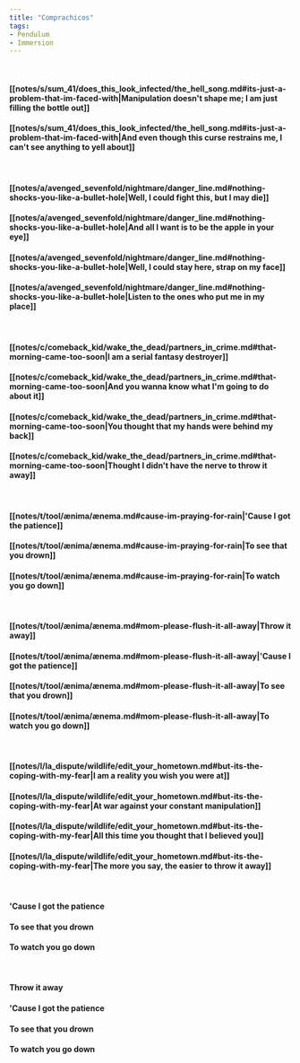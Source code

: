 ```yaml
---
title: "Comprachicos"
tags:
- Pendulum
- Immersion
---
```

&nbsp;
#### [[notes/s/sum_41/does_this_look_infected/the_hell_song.md#its-just-a-problem-that-im-faced-with|Manipulation doesn't shape me; I am just filling the bottle out]]
#### [[notes/s/sum_41/does_this_look_infected/the_hell_song.md#its-just-a-problem-that-im-faced-with|And even though this curse restrains me, I can't see anything to yell about]]
&nbsp;
#### [[notes/a/avenged_sevenfold/nightmare/danger_line.md#nothing-shocks-you-like-a-bullet-hole|Well, I could fight this, but I may die]]
#### [[notes/a/avenged_sevenfold/nightmare/danger_line.md#nothing-shocks-you-like-a-bullet-hole|And all I want is to be the apple in your eye]]
#### [[notes/a/avenged_sevenfold/nightmare/danger_line.md#nothing-shocks-you-like-a-bullet-hole|Well, I could stay here, strap on my face]]
#### [[notes/a/avenged_sevenfold/nightmare/danger_line.md#nothing-shocks-you-like-a-bullet-hole|Listen to the ones who put me in my place]]
&nbsp;
#### [[notes/c/comeback_kid/wake_the_dead/partners_in_crime.md#that-morning-came-too-soon|I am a serial fantasy destroyer]]
#### [[notes/c/comeback_kid/wake_the_dead/partners_in_crime.md#that-morning-came-too-soon|And you wanna know what I'm going to do about it]]
#### [[notes/c/comeback_kid/wake_the_dead/partners_in_crime.md#that-morning-came-too-soon|You thought that my hands were behind my back]]
#### [[notes/c/comeback_kid/wake_the_dead/partners_in_crime.md#that-morning-came-too-soon|Thought I didn't have the nerve to throw it away]]
&nbsp;
#### [[notes/t/tool/ænima/ænema.md#cause-im-praying-for-rain|'Cause I got the patience]]
#### [[notes/t/tool/ænima/ænema.md#cause-im-praying-for-rain|To see that you drown]]
#### [[notes/t/tool/ænima/ænema.md#cause-im-praying-for-rain|To watch you go down]]
&nbsp;
#### [[notes/t/tool/ænima/ænema.md#mom-please-flush-it-all-away|Throw it away]]
#### [[notes/t/tool/ænima/ænema.md#mom-please-flush-it-all-away|'Cause I got the patience]]
#### [[notes/t/tool/ænima/ænema.md#mom-please-flush-it-all-away|To see that you drown]]
#### [[notes/t/tool/ænima/ænema.md#mom-please-flush-it-all-away|To watch you go down]]
&nbsp;
#### [[notes/l/la_dispute/wildlife/edit_your_hometown.md#but-its-the-coping-with-my-fear|I am a reality you wish you were at]]
#### [[notes/l/la_dispute/wildlife/edit_your_hometown.md#but-its-the-coping-with-my-fear|At war against your constant manipulation]]
#### [[notes/l/la_dispute/wildlife/edit_your_hometown.md#but-its-the-coping-with-my-fear|All this time you thought that I believed you]]
#### [[notes/l/la_dispute/wildlife/edit_your_hometown.md#but-its-the-coping-with-my-fear|The more you say, the easier to throw it away]]
&nbsp;
#### 'Cause I got the patience
#### To see that you drown
#### To watch you go down
&nbsp;
#### Throw it away
#### 'Cause I got the patience
#### To see that you drown
#### To watch you go down
